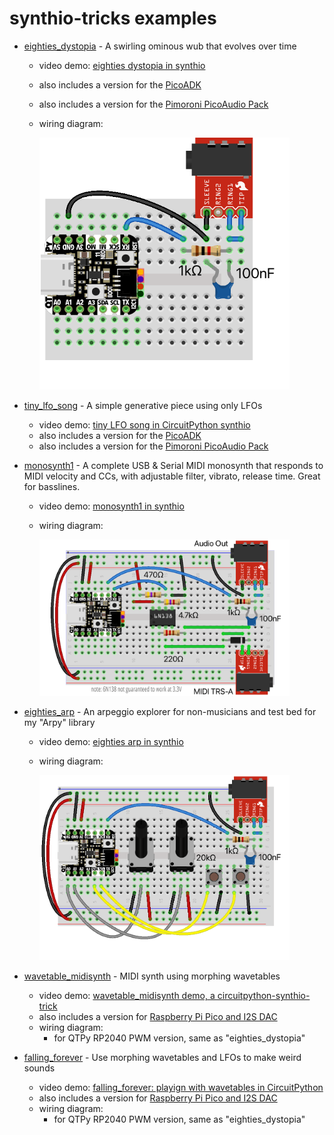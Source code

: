 
synthio-tricks examples
=======================


- [eighties_dystopia](eighties_dystopia/code.py) - A swirling ominous wub that evolves over time

  - video demo: [eighties dystopia in synthio](https://www.youtube.com/watch?v=EcDqYh-DzVA)
  - also includes a version for the [PicoADK](https://github.com/DatanoiseTV/PicoADK-Hardware)
  - also includes a version for the [Pimoroni PicoAudio Pack](https://shop.pimoroni.com/products/pico-audio-pack)
  - wiring diagram:

    <img src="../imgs/eighties_dystopia_bb.png" width=400>

- [tiny_lfo_song](tiny_lfo_song/code.py) - A simple generative piece using only LFOs

  - video demo: [tiny LFO song in CircuitPython synthio](https://www.youtube.com/watch?v=m_ALNCWXor0)
  - also includes a version for the [PicoADK](https://github.com/DatanoiseTV/PicoADK-Hardware)
  - also includes a version for the [Pimoroni PicoAudio Pack](https://shop.pimoroni.com/products/pico-audio-pack)

- [monosynth1](monosynth1/code.py) - A complete USB & Serial MIDI monosynth that responds to
  MIDI velocity and CCs, with adjustable filter, vibrato, release time. Great for basslines.

  - video demo: [monosynth1 in synthio](https://www.youtube.com/watch?v=S1-TDjxE3Qs)
  - wiring diagram:

    <img src="../imgs/monosynth1_bb.png" width=400>

- [eighties_arp](eighties_arp/code.py) - An arpeggio explorer for non-musicians and test bed for my "Arpy" library

  - video demo: [eighties arp in synthio](https://www.youtube.com/watch?v=noj92Ae0IQI)
  - wiring diagram:

    <img src="../imgs/eighties_arp_bb.png" width=400>

- [wavetable_midisynth](wavetable_midisynth/code.py) - MIDI synth using morphing wavetables

  - video demo: [wavetable_midisynth demo, a circuitpython-synthio-trick](https://www.youtube.com/watch?v=CrxaB_AVQqM)
  - also includes a version for [Raspberry Pi Pico and I2S DAC](wavetable_midisynth/code_i2s.py)
  - wiring diagram:
    - for QTPy RP2040 PWM version, same as "eighties_dystopia"

- [falling_forever](falling_forever/code.py) - Use morphing wavetables and LFOs to make weird sounds

  - video demo: [falling_forever: playign with wavetables in CircuitPython](https://www.youtube.com/watch?v=V3454a47xIs)
  - also includes a version for [Raspberry Pi Pico and I2S DAC](falling_forever/code_i2s.py)
  - wiring diagram:
    - for QTPy RP2040 PWM version, same as "eighties_dystopia"
